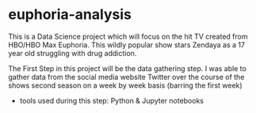 # euphoria-analysis

This is a Data Science project which will focus on the hit TV created from HBO/HBO Max Euphoria. This wildly popular show stars Zendaya as a 17 year old struggling with drug addiction. 

The First Step in this project will be the data gathering step. I was able to gather data from the social media website Twitter over the course of the shows second season on a week by week basis (barring the first week)
- tools used during this step: Python & Jupyter notebooks